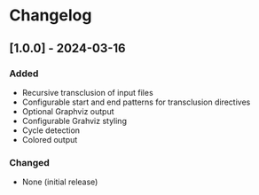 # Changelog

## [1.0.0] - 2024-03-16

### Added

- Recursive transclusion of input files
- Configurable start and end patterns for transclusion directives
- Optional Graphviz output
- Configurable Grahviz styling
- Cycle detection
- Colored output

### Changed

- None (initial release)
